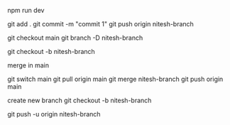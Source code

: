 npm run dev


git add .
git commit -m "commit 1"
git push origin nitesh-branch

git checkout main
git branch -D nitesh-branch

git checkout -b nitesh-branch


merge in main

git switch main
git pull origin main
git merge nitesh-branch
git push origin main

create new branch
git checkout -b nitesh-branch

git push -u origin nitesh-branch
